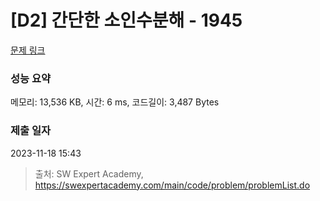 # [D2] 간단한 소인수분해 - 1945 

[문제 링크](https://swexpertacademy.com/main/code/problem/problemDetail.do?contestProbId=AV5Pl0Q6ANQDFAUq) 

### 성능 요약

메모리: 13,536 KB, 시간: 6 ms, 코드길이: 3,487 Bytes

### 제출 일자

2023-11-18 15:43



> 출처: SW Expert Academy, https://swexpertacademy.com/main/code/problem/problemList.do